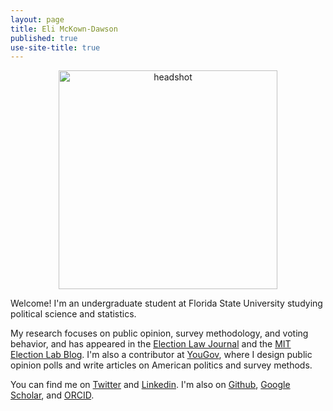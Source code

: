 ```yaml
---
layout: page
title: Eli McKown-Dawson
published: true
use-site-title: true
---
```


<p align="center">
<img src="/img/Headshot.jpg" alt="headshot" width="350"/>
</p>

Welcome! I'm an undergraduate student at Florida State University studying political science and statistics. 

My research focuses on public opinion, survey methodology, and voting behavior, and has appeared in the [Election Law Journal](https://www.liebertpub.com/doi/abs/10.1089/elj.2022.0064) and the [MIT Election Lab Blog](https://electionlab.mit.edu/author/678). I'm also a contributor at [YouGov](https://today.yougov.com/people/eli.mckown-dawson), where I design public opinion polls and write articles on American politics and survey methods. 

You can find me on [Twitter](https://twitter.com/emckowndawson) and [Linkedin](https://www.linkedin.com/in/eli-mckown-dawson). I'm also on [Github](https://github.com/eli-mckown-dawson), [Google Scholar](https://scholar.google.com/citations?user=-stdPpQAAAAJ&hl=en), and [ORCID](https://orcid.org/0000-0003-4209-6963). 
